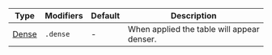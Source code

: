 | Type            | Modifiers | Default | Description                                |
| --------------- | --------- | ------- | ------------------------------------------ |
| [Dense](#dense) | `.dense`  | -       | When applied the table will appear denser. |
